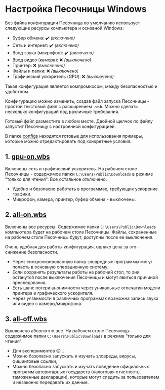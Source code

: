 # Настройка Песочницы Windows

Без файла конфигурации Песочница по умолчанию использует следующие ресурсы компьютера и основной Windows:

- Буфер обмена: :heavy_check_mark: _(включено)_
- Сеть и интернет: :heavy_check_mark: _(включено)_
- Ввод звука (микрофон): :heavy_check_mark: _(включено)_
- Ввод видео (камера): :x: _(выключено)_
- Принтер: :x: _(выключено)_
- Файлы и папки: :x: _(выключено)_
- Графический ускоритель (GPU): :x: _(выключено)_

Такая конфигурация является компромиссом, между безопасностью и удобством.

Конфигурацию можно изменить, создав файл запуска Песочницы - простой текстовый файл с расширением `.wsb`. Можно сделать несколько конфигураций под различные требования.

Готовый файл разместите в любом месте. Двойной щелчок по файлу запустит Песочницу с настроенной конфигурацией.

В папке [configs](https://github.com/Abarona-Org/VM/tree/main/RAM/Windows/configs) находятся готовые для использования примеры, которые можно отредактировать под конкретные условия.

## 1. [gpu-on.wbs](https://raw.githubusercontent.com/Abarona-Org/VM/main/RAM/Windows/configs/gpu-on.wbs)

Включены сеть и графический ускоритель. На рабочем столе Песочницы - содержимое папки `C:\Users\Public\Downloads` в режиме "только для чтения". Все остальное отключено.

- Удобно и безопасно работать в программах, требующих ускорение графики.
- Микрофон, камера, принтер, буфер обмена - выключены.

## 2. [all-on.wbs](https://raw.githubusercontent.com/Abarona-Org/VM/main/RAM/Windows/configs/all-on.wbs)

Включены все ресурсы. Содержимое папки `C:\Users\Public\Downloads` компьютера будет на рабочем столе Песочницы. Файлы, сохраненные на рабочем столе Песочницы будут, доступны после ее выключения. 

Очень удобная для работы конфигурация, однако цена за это - снижение безопасности. 

- Через синхронизированную папку зловредные программы могут попасть в основную операционную систему.
- Если сохранять результаты работы на рабочий стол, то они останутся после выключения Песочницы и могут явиться причиной преследования.
- Есть шанс потери анонимности через уникальные отпечатки модели принтера и графического ускорителя.
- Через уязвимости в различных программах возможна запись звука или видео с камеры/микрофона.

## 3. [all-off.wbs](https://raw.githubusercontent.com/Abarona-Org/VM/main/RAM/Windows/configs/all-off.wbs)

Выключено абсолютно все. На рабочем столе Песочницы - содержимое папки `C:\Users\Public\Downloads` в режиме "только для чтения". 

- Для экспериментов :wink: ...
- Можно безопасно запускать и изучать зловреды, вирусы, фишинговые ссылки, 
- Можно безопасно запускать и изучать поведение официальных программ авторитарных государств (налоговая отчетность, таможенные декларации), которые могут следить за пользователем и незаконно передавать их данные.